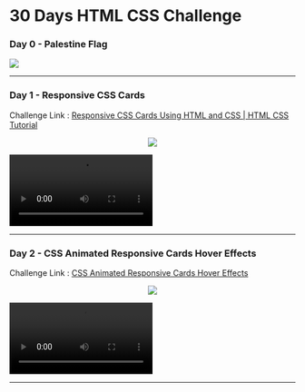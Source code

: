 # 30 Days HTML CSS Challenge

### Day 0 -  Palestine Flag

<img src="https://github.com/AhmedMohamedAbdelaty/30-Days-HTML-CSS-Challenge/assets/73834838/e5312224-e1d2-4cb7-ab38-59b5033e2d30" style="text-align:center"/>

----

### Day 1 - Responsive CSS Cards

Challenge Link : [Responsive CSS Cards Using HTML and CSS | HTML CSS Tutorial](https://youtu.be/0gyDGZmvTSA?list=PLUYs5M6kem7kFZhEbhZKnoW2H7Gif3P01)

<div style="text-align:center">
    <img src="https://github.com/AhmedMohamedAbdelaty/30-Days-HTML-CSS-Challenge/assets/73834838/2d14951c-1487-4d1a-9065-3181fda53ecc" style="margin: auto"/>
</div>

<video src="https://github.com/AhmedMohamedAbdelaty/30-Days-HTML-CSS-Challenge/assets/73834838/8f88dde8-5e2e-422d-bf92-498c27959872" style="width: 50%"></video>

----

### Day 2 - CSS Animated Responsive Cards Hover Effects

Challenge Link : [CSS Animated Responsive Cards Hover Effects](https://youtu.be/2ipVafDw2ss?list=PLt_IGynSbKXCKNXtapI1IfNN-WI1UBVnX)

<div style="text-align:center">
    <img src="https://github.com/AhmedMohamedAbdelaty/30-Days-HTML-CSS-Challenge/assets/73834838/0c4d171a-06dc-4e81-8d6e-5cbd90de0643" style="margin: auto"/>
</div>

<video src="https://github.com/AhmedMohamedAbdelaty/30-Days-HTML-CSS-Challenge/assets/73834838/f7047db4-5fe1-49d2-afde-d93c834dc234" style="width: 50%"></video>

----

